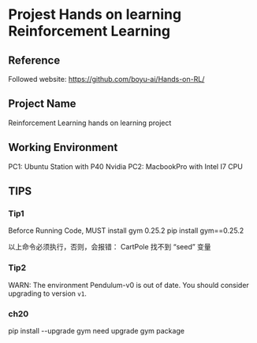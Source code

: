 # Projest Hands on learning Reinforcement Learning
## Reference
Followed website: https://github.com/boyu-ai/Hands-on-RL/

## Project Name
Reinforcement Learning hands on learning project


## Working Environment
PC1: Ubuntu Station with P40 Nvidia 
PC2: MacbookPro with Intel I7 CPU

## TIPS
### Tip1
Beforce Running Code, MUST install gym 0.25.2
pip install gym==0.25.2

以上命令必须执行，否则，会报错：
CartPole 找不到 “seed” 变量

### Tip2
WARN: The environment Pendulum-v0 is out of date. 
You should consider upgrading to version `v1`.

### ch20
pip install --upgrade gym
need upgrade gym package




